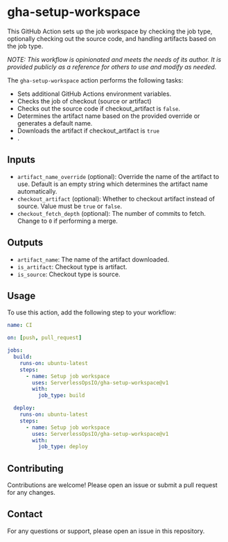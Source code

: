 # gha-setup-workspace

This GitHub Action sets up the job workspace by checking the job type, optionally checking out the source code, and handling artifacts based on the job type.

_*NOTE: This workflow is opinionated and meets the needs of its author. It is provided publicly as a reference for others to use and modify as needed.*_

The `gha-setup-workspace` action performs the following tasks:
* Sets additional GitHub Actions environment variables.
* Checks the job of checkout (source or artifact)
* Checks out the source code if checkout_artifact is `false`.
* Determines the artifact name based on the provided override or generates a default name.
* Downloads the artifact if checkout_artifact is `true`
* .

## Inputs

- `artifact_name_override` (optional): Override the name of the artifact to use. Default is an empty string which determines the artifact name automatically. 
- `checkout_artifact` (optional): Whether to checkout artifact instead of source. Value must be `true` or `false`.
- `checkout_fetch_depth` (optional): The number of commits to fetch. Change to `0` if performing a merge.

## Outputs

- `artifact_name`: The name of the artifact downloaded.
- `is_artifact`: Checkout type is artifact.
- `is_source`: Checkout type is source.

## Usage

To use this action, add the following step to your workflow:

```yaml
name: CI

on: [push, pull_request]

jobs:
  build:
    runs-on: ubuntu-latest
    steps:
      - name: Setup job workspace
        uses: ServerlessOpsIO/gha-setup-workspace@v1
        with:
          job_type: build

  deploy:
    runs-on: ubuntu-latest
    steps:
      - name: Setup job workspace
        uses: ServerlessOpsIO/gha-setup-workspace@v1
        with:
          job_type: deploy
```

## Contributing

Contributions are welcome! Please open an issue or submit a pull request for any changes.

## Contact

For any questions or support, please open an issue in this repository.
